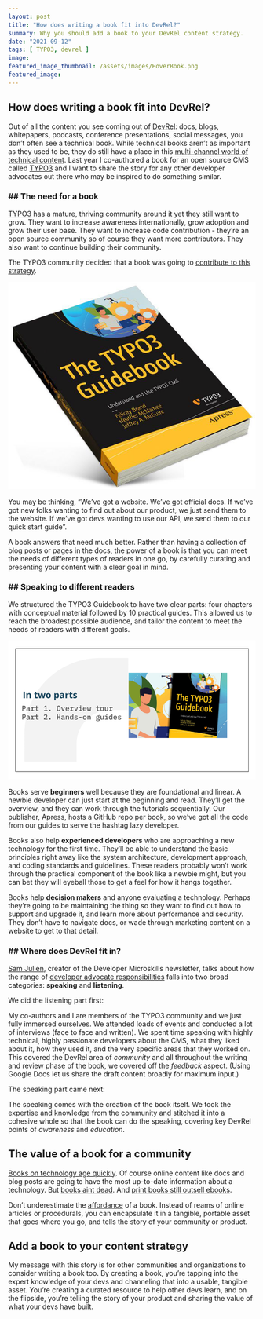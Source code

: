 ```yaml
---
layout: post
title: "How does writing a book fit into DevRel?"
summary: Why you should add a book to your DevRel content strategy.
date: "2021-09-12"
tags: [ TYPO3, devrel ]
image: 
featured_image_thumbnail: /assets/images/HoverBook.png
featured_image: 
---
```


## How does writing a book fit into DevRel?

Out of all the content you see coming out of [DevRel](https://devrel.co/about/): docs, blogs, whitepapers, podcasts, conference presentations, social messages, 
you don’t often see a technical book. While technical books aren’t as important as they used to be, they do still have a place in this
[multi-channel world of technical content](https://www.stephaniemorillo.co/post/content-strategy-for-devrel-teams-a-primer). 
Last year I co-authored a book for an open source CMS called [TYPO3](https://typo3.org/) and I want to share the story for any other developer advocates out there who may be inspired to do something similar.


### ##  The need for a book

[TYPO3](https://typo3.org/) has a mature, thriving community around it yet they still want to grow. They want to increase awareness internationally, grow adoption and grow their user base. They want to increase code contribution - they’re an open source community so of course they want more contributors. They also want to continue building their community. 

The TYPO3 community decided that a book was going to [contribute to this strategy](https://typo3.org/article/the-typo3-guidebook-is-available-for-pre-order). 

![Book Cover](/assets/images/HoverBook.png?w=100)

You may be thinking, “We’ve got a website. We’ve got official docs. If we’ve got new folks wanting to find out about our product, we just send them to the website. If we’ve got devs wanting to use our API, we send them to our quick start guide”. 

A book answers that need much better. Rather than having a collection of blog posts or pages in the docs, the power of a book is that you can meet the needs of different types of readers in one go, by carefully curating and presenting your content with a clear goal in mind.


### ##  Speaking to different readers

We structured the TYPO3 Guidebook to have two clear parts: four chapters with conceptual material followed by 10 practical guides. 
This allowed us to reach the broadest possible audience, and tailor the content to meet the needs of readers with different goals.

![Book has two parts](/assets/images/Book2parts.png) 

Books serve **beginners** well because they are foundational and linear. A newbie developer can just start at the beginning and read. They’ll get the overview, and they can work through the tutorials sequentially. Our publisher, Apress, hosts a GitHub repo per book, so we’ve got all the code from our guides to serve the hashtag lazy developer.

Books also help **experienced developers** who are approaching a new technology for the first time. They’ll be able to understand the basic principles right away like the system architecture, development approach, and coding standards and guidelines. These readers probably won’t work through the practical component of the book like a newbie might, but you can bet they will eyeball those to get a feel for how it hangs together. 

Books help **decision makers** and anyone evaluating a technology. Perhaps they’re going to be maintaining the thing so they want to find out how to support and upgrade it, 
and learn more about performance and security. They don’t have to navigate docs, or wade through marketing content on a website to get to that detail. 


### ##  Where does DevRel fit in?

[Sam Julien](https://www.samjulien.com/), creator of the Developer Microskills newsletter, talks about how the range of [developer advocate responsibilities](https://www.samjulien.com/what-is-a-developer-advocate) falls into two broad categories: **speaking** and **listening**. 

We did the listening part first:

My co-authors and I are members of the TYPO3 community and we just fully immersed ourselves. We attended loads of events and conducted a lot of interviews (face to face and written). We spent time speaking with highly technical, highly passionate developers about the CMS, what they liked about it, how they used it, and the very specific areas that they worked on. This covered the DevRel area of _community_ and all throughout the writing and review phase of the book, we covered off the _feedback_ aspect. (Using Google Docs let us share the draft content broadly for maximum input.)

The speaking part came next:

The speaking comes with the creation of the book itself. We took the expertise and knowledge from the community and stitched it into a cohesive whole so that the book can do the speaking, covering key DevRel points of _awareness_ and _education_. 

## The value of a book for a community

[Books on technology age quickly](https://techpatio.com/2021/guest-posts/how-to-keep-your-technology-book-current). Of course online content like docs and blog posts are going to have the most up-to-date information about a technology. But [books aint dead](https://perceptions.substack.com/p/why-havent-physical-books-died-yet). And [print books still outsell ebooks](https://www.cnbc.com/2019/09/19/physical-books-still-outsell-e-books-and-heres-why.html). 

Don’t underestimate the [affordance](https://www.interaction-design.org/literature/book/the-glossary-of-human-computer-interaction/affordances) of a book. Instead of reams of online articles or procedurals, you can encapsulate it in a tangible, portable asset that goes where you go, and tells the story of your community or product.

## Add a book to your content strategy

My message with this story is for other communities and organizations to consider writing a book too. 
By creating a book, you’re tapping into the expert knowledge of your devs and channeling that into a usable, tangible asset. 
You’re creating a curated resource to help other devs learn, and on the flipside, you’re telling the story of your product and sharing the value of what your devs have built. 
